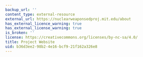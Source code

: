 ```yaml
---
backup_url: ''
content_type: external-resource
external_url: https://nuclearweaponsedproj.mit.edu/about
has_external_licence_warning: true
has_external_license_warning: true
is_broken: ''
license: https://creativecommons.org/licenses/by-nc-sa/4.0/
title: Project Website
uid: b36d3ee2-98b2-4e16-bcf9-21f162a326e8
---
```

